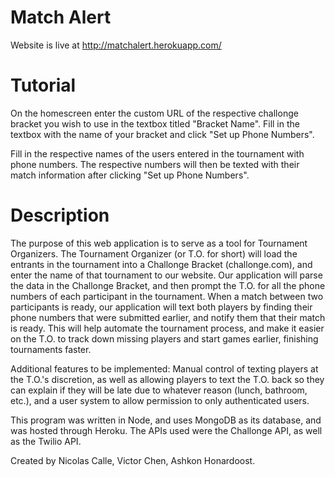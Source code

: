 # Match Alert

Website is live at http://matchalert.herokuapp.com/

# Tutorial 

On the homescreen enter the custom URL of the respective challonge bracket you wish to use in the textbox titled "Bracket Name". 
Fill in the textbox with the name of your bracket and click "Set up Phone Numbers". 

Fill in the respective names of the users entered in the tournament with phone numbers. 
The respective numbers will then be texted with their match information after clicking "Set up Phone Numbers".

# Description
The purpose of this web application is to serve as a tool for Tournament Organizers. The Tournament Organizer (or T.O. for short) will load the entrants in the tournament into a Challonge Bracket (challonge.com), and enter the name of that tournament to our website. Our application will parse the data in the Challonge Bracket, and then prompt the T.O. for all the phone numbers of each participant in the tournament. When a match between two participants is ready, our application will text both players by finding their phone numbers that were submitted earlier, and notify them that their match is ready. This will help automate the tournament process, and make it easier on the T.O. to track down missing players and start games earlier, finishing tournaments faster. 

Additional features to be implemented: Manual control of texting players at the T.O.'s discretion, as well as allowing players to text the T.O. back so they can explain if they will be late due to whatever reason (lunch, bathroom, etc.), and a user system to allow permission to only authenticated users.

This program was written in Node, and uses MongoDB as its database, and was hosted through Heroku. The APIs used were the Challonge API, as well as the Twilio API. 

Created by Nicolas Calle, Victor Chen, Ashkon Honardoost.
